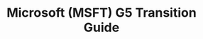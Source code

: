 ---
title: Microsoft (MSFT) G5 Transition Guide
year:
description: This site page provides training and best practices for planning and preparing for transitioning from MSFT G3 to G5. For .gov/.mil access only.
external_url: www.community.max.gov/display/Egov/2.+Microsoft
content_tags:
type: link
filters: acquisition-best-practices oem-vendor-initiatives for-contracting-officers
---
